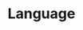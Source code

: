 ---
title: 'Language'
layout: categories
permalink: /Language/
author_profile: true
sidebar_main: true
---